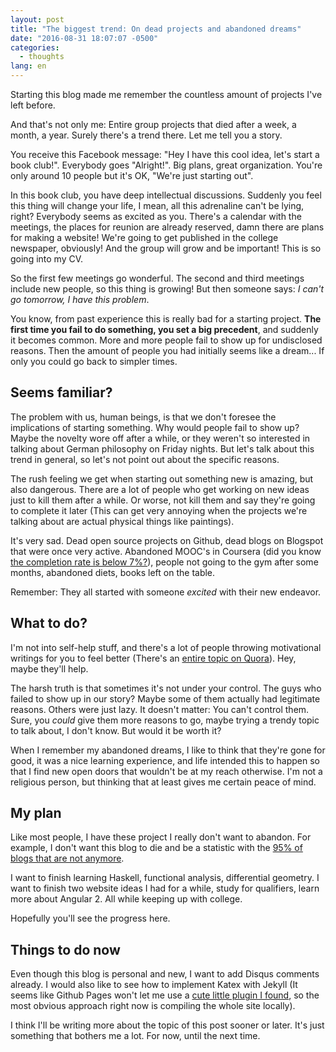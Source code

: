 ```yaml
---
layout: post
title: "The biggest trend: On dead projects and abandoned dreams"
date: "2016-08-31 18:07:07 -0500"
categories:
  - thoughts
lang: en
---
```

Starting this blog made me remember the countless amount of projects I've left before.

And that's not only me: Entire group projects that died after a week, a month, a year. Surely there's a trend there. Let me tell you a story.

You receive this Facebook message: "Hey I have this cool idea, let's start a book club!". Everybody goes "Alright!". Big plans, great organization. You're only around 10 people but it's OK, "We're just starting out".

In this book club, you have deep intellectual discussions. Suddenly you feel this thing will change your life, I mean, all this adrenaline can't be lying, right? Everybody seems as excited as you. There's a calendar with the meetings, the places for reunion are already reserved, damn there are plans for making a website! We're going to get published in the college newspaper, obviously! And the group will grow and be important! This is so going into my CV.

So the first few meetings go wonderful. The second and third meetings include new people, so this thing is growing! But then someone says: *I can't go tomorrow, I have this problem*.

You know, from past experience this is really bad for a starting project. **The first time you fail to do something, you set a big precedent**, and suddenly it becomes common. More and more people fail to show up for undisclosed reasons. Then the amount of people you had initially seems like a dream... If only you could go back to simpler times.

## Seems familiar?

The problem with us, human beings, is that we don't foresee the implications of starting something. Why would people fail to show up? Maybe the novelty wore off after a while, or they weren't so interested in talking about German philosophy on Friday nights. But let's talk about this trend in general, so let's not point out about the specific reasons.

The rush feeling we get when starting out something new is amazing, but also dangerous. There are a lot of people who get working on new ideas just to kill them after a while. Or worse, not kill them and say they're going to complete it later (This can get very annoying when the projects we're talking about are actual physical things like paintings).

It's very sad. Dead open source projects on Github, dead blogs on Blogspot that were once very active. Abandoned MOOC's in Coursera (did you know [the completion rate is below 7%?](https://www.timeshighereducation.com/news/mooc-completion-rates-below-7/2003710.article)), people not going to the gym after some months, abandoned diets, books left on the table.

Remember: They all started with someone *excited* with their new endeavor.

## What to do?

I'm not into self-help stuff, and there's a lot of people throwing motivational writings for you to feel better (There's an [entire topic on Quora](https://www.quora.com/topic/Setting-Goals)). Hey, maybe they'll help.

The harsh truth is that sometimes it's not under your control. The guys who failed to show up in our story? Maybe some of them actually had legitimate reasons. Others were just lazy. It doesn't matter: You can't control them. Sure, you *could* give them more reasons to go, maybe trying a trendy topic to talk about, I don't know. But would it be worth it?

When I remember my abandoned dreams, I like to think that they're gone for good, it was a nice learning experience, and life intended this to happen so that I find new open doors that wouldn't be at my reach otherwise. I'm not a religious person, but thinking that at least gives me certain peace of mind.

## My plan

Like most people, I have these project I really don't want to abandon. For example, I don't want this blog to die and be a statistic with the [95% of blogs that are not anymore](http://www.nytimes.com/2009/06/07/fashion/07blogs.html?_r=0).

I want to finish learning Haskell, functional analysis, differential geometry. I want to finish two website ideas I had for a while, study for qualifiers, learn more about Angular 2. All while keeping up with college.

Hopefully you'll see the progress here.

## Things to do now

Even though this blog is personal and new, I want to add Disqus comments already. I would also like to see how to implement Katex with Jekyll (It seems like Github Pages won't let me use a [cute little plugin I found](https://github.com/drewsberry/jekyll-katex-block), so the most obvious approach right now is compiling the whole site locally).

I think I'll be writing more about the topic of this post sooner or later. It's just something that bothers me a lot. For now, until the next time.
